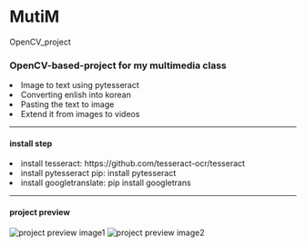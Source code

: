 # MutiM
OpenCV_project

<h3> OpenCV-based-project for my multimedia class </h3>
<li>Image to text using pytesseract</li>
<li>Converting enlish into korean</li>
<li>Pasting the text to image</li>
<li>Extend it from images to videos</li>
<hr>
<h4>install step</h4>
<li>install tesseract: https://github.com/tesseract-ocr/tesseract</li>
<li>install pytesseract pip: install pytesseract</li>
<li>install googletranslate: pip install googletrans</li>
<hr>
<h4>project preview</h4>
<image src="./img/result1.jpg" alt="project preview image1">
<image src="./img/result2.jpg" alt="project preview image2">
